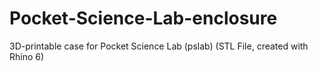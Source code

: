 # Pocket-Science-Lab-enclosure
3D-printable case for Pocket Science Lab (pslab) (STL File, created with Rhino 6) 
